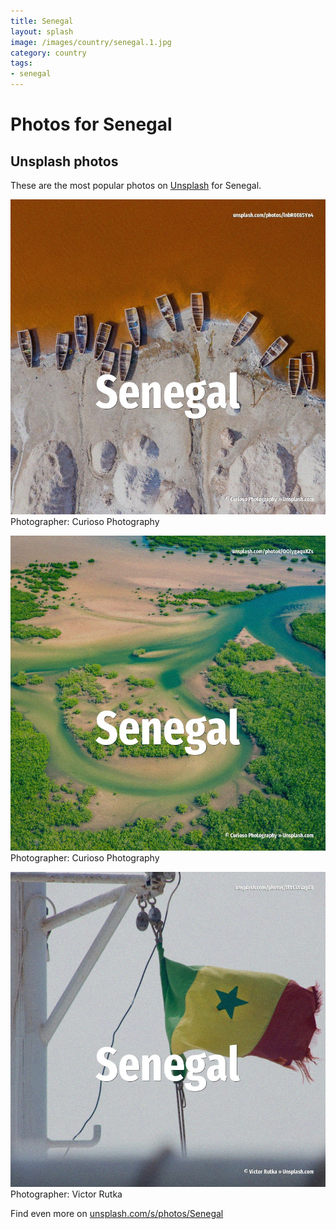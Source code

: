 ```yaml
---
title: Senegal
layout: splash
image: /images/country/senegal.1.jpg
category: country
tags:
- senegal
---
```

# Photos for Senegal
 
## Unsplash photos
These are the most popular photos on [Unsplash](https://unsplash.com) for Senegal.
 
![Senegal](/images/country/senegal.1.jpg)
Photographer:  Curioso Photography
 
![Senegal](/images/country/senegal.2.jpg)
Photographer:  Curioso Photography
 
![Senegal](/images/country/senegal.3.jpg)
Photographer:  Victor Rutka
 
Find even more on [unsplash.com/s/photos/Senegal](https://unsplash.com/s/photos/Senegal)
 
